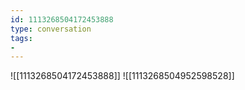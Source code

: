 ```yaml
---
id: 1113268504172453888
type: conversation
tags:
- 
---
```

![[1113268504172453888]]
![[1113268504952598528]]


